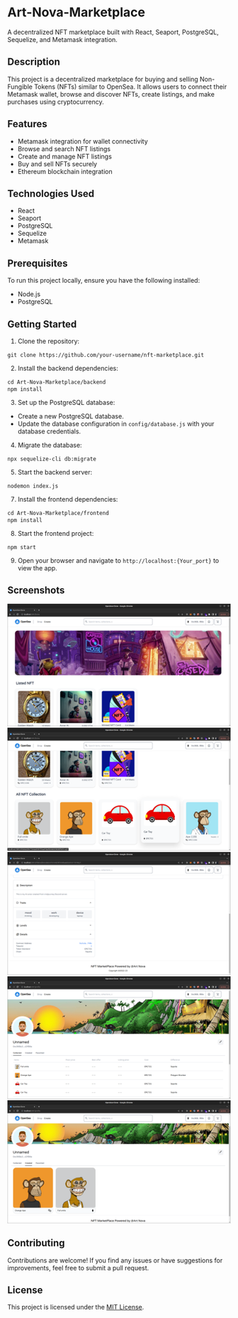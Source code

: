 # Art-Nova-Marketplace

A decentralized NFT marketplace built with React, Seaport, PostgreSQL, Sequelize, and Metamask integration.

## Description

This project is a decentralized marketplace for buying and selling Non-Fungible Tokens (NFTs) similar to OpenSea. It allows users to connect their Metamask wallet, browse and discover NFTs, create listings, and make purchases using cryptocurrency.

## Features

- Metamask integration for wallet connectivity
- Browse and search NFT listings
- Create and manage NFT listings
- Buy and sell NFTs securely
- Ethereum blockchain integration

## Technologies Used

- React
- Seaport
- PostgreSQL
- Sequelize
- Metamask

## Prerequisites

To run this project locally, ensure you have the following installed:

- Node.js
- PostgreSQL

## Getting Started

1. Clone the repository:
```
git clone https://github.com/your-username/nft-marketplace.git
```

2. Install the backend dependencies:
```
cd Art-Nova-Marketplace/backend
npm install
```

3. Set up the PostgreSQL database:

- Create a new PostgreSQL database.
- Update the database configuration in `config/database.js` with your database credentials.

4. Migrate the database:
```
npx sequelize-cli db:migrate
```
5. Start the backend server:
```
nodemon index.js
```

7. Install the frontend dependencies:
```
cd Art-Nova-Marketplace/frontend
npm install
```
8. Start the frontend project:
```
npm start
```

9. Open your browser and navigate to `http://localhost:{Your_port}` to view the app.

## Screenshots
![alt text](https://github.com/Vedant-Soni/Art-Nova-Marketplace/blob/main/Screenshot/Screenshot%20from%202023-06-29%2014-33-37.png)
![alt text](https://github.com/Vedant-Soni/Art-Nova-Marketplace/blob/main/Screenshot/Screenshot%20from%202023-06-29%2014-33-56.png)
![alt text](https://github.com/Vedant-Soni/Art-Nova-Marketplace/blob/main/Screenshot/Screenshot%20from%202023-06-29%2014-34-56.png)
![alt text](https://github.com/Vedant-Soni/Art-Nova-Marketplace/blob/main/Screenshot/Screenshot%20from%202023-06-29%2014-35-18.png)
![alt text](https://github.com/Vedant-Soni/Art-Nova-Marketplace/blob/main/Screenshot/Screenshot%20from%202023-06-29%2014-35-28.png)


## Contributing

Contributions are welcome! If you find any issues or have suggestions for improvements, feel free to submit a pull request.

## License

This project is licensed under the [MIT License](LICENSE).

